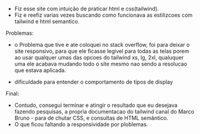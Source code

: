 - Fiz esse site com intuição de praticar html e css(tailwind).
- Fiz e reefiz varias vezes buscando como funcionava as estilizcoes com tailwind e html semantico. 

Problemas:
- o Problema que tive e ate coloquei no stack overflow, foi para deixar o site
responsivo, para que ele ficasse legivel para todas as telas porem ao usar qualquer umas das opcoes do 
tailwind xs, lg, 2xl, qualuquer uma ele acabava mudando todo o site mesmo nao sendo a resolucao que estava aplicada.

- dificuldade para entender o comportamento de tipos de display

Final:
- Contudo, consegui terminar e atingir o resultado que eu desejava fazendo pesquisas, a propria documentacao do tailwind
canal do Marco Bruno - para de chutar CSS, e consultas de HTML semântico.
- O que ficou faltando a responsividade por ploblemas.
